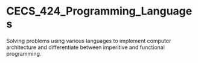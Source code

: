 # CECS_424_Programming_Languages
 Solving problems using various languages to implement computer architecture and differentiate between imperitive and functional programming.
